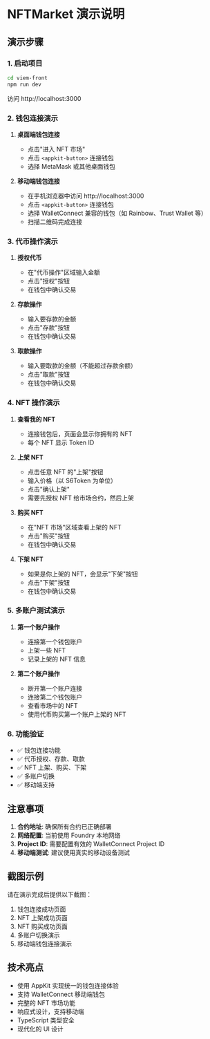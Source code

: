 # NFTMarket 演示说明

## 演示步骤

### 1. 启动项目
```bash
cd viem-front
npm run dev
```

访问 http://localhost:3000

### 2. 钱包连接演示

1. **桌面端钱包连接**
   - 点击"进入 NFT 市场"
   - 点击 `<appkit-button>` 连接钱包
   - 选择 MetaMask 或其他桌面钱包

2. **移动端钱包连接**
   - 在手机浏览器中访问 http://localhost:3000
   - 点击 `<appkit-button>` 连接钱包
   - 选择 WalletConnect 兼容的钱包（如 Rainbow、Trust Wallet 等）
   - 扫描二维码完成连接

### 3. 代币操作演示

1. **授权代币**
   - 在"代币操作"区域输入金额
   - 点击"授权"按钮
   - 在钱包中确认交易

2. **存款操作**
   - 输入要存款的金额
   - 点击"存款"按钮
   - 在钱包中确认交易

3. **取款操作**
   - 输入要取款的金额（不能超过存款余额）
   - 点击"取款"按钮
   - 在钱包中确认交易

### 4. NFT 操作演示

1. **查看我的 NFT**
   - 连接钱包后，页面会显示你拥有的 NFT
   - 每个 NFT 显示 Token ID

2. **上架 NFT**
   - 点击任意 NFT 的"上架"按钮
   - 输入价格（以 S6Token 为单位）
   - 点击"确认上架"
   - 需要先授权 NFT 给市场合约，然后上架

3. **购买 NFT**
   - 在"NFT 市场"区域查看上架的 NFT
   - 点击"购买"按钮
   - 在钱包中确认交易

4. **下架 NFT**
   - 如果是你上架的 NFT，会显示"下架"按钮
   - 点击"下架"按钮
   - 在钱包中确认交易

### 5. 多账户测试演示

1. **第一个账户操作**
   - 连接第一个钱包账户
   - 上架一些 NFT
   - 记录上架的 NFT 信息

2. **第二个账户操作**
   - 断开第一个账户连接
   - 连接第二个钱包账户
   - 查看市场中的 NFT
   - 使用代币购买第一个账户上架的 NFT

### 6. 功能验证

- ✅ 钱包连接功能
- ✅ 代币授权、存款、取款
- ✅ NFT 上架、购买、下架
- ✅ 多账户切换
- ✅ 移动端支持

## 注意事项

1. **合约地址**: 确保所有合约已正确部署
2. **网络配置**: 当前使用 Foundry 本地网络
3. **Project ID**: 需要配置有效的 WalletConnect Project ID
4. **移动端测试**: 建议使用真实的移动设备测试

## 截图示例

请在演示完成后提供以下截图：

1. 钱包连接成功页面
2. NFT 上架成功页面
3. NFT 购买成功页面
4. 多账户切换演示
5. 移动端钱包连接演示

## 技术亮点

- 使用 AppKit 实现统一的钱包连接体验
- 支持 WalletConnect 移动端钱包
- 完整的 NFT 市场功能
- 响应式设计，支持移动端
- TypeScript 类型安全
- 现代化的 UI 设计 